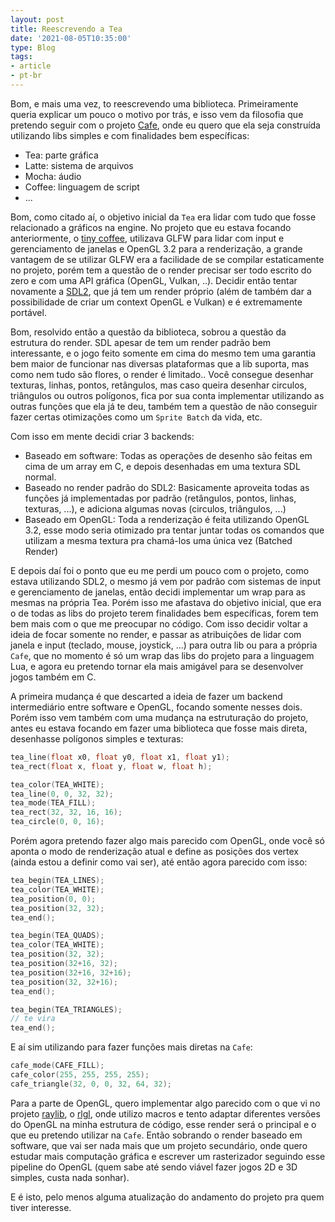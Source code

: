```yaml
---
layout: post
title: Reescrevendo a Tea
date: '2021-08-05T10:35:00'
type: Blog
tags:
- article
- pt-br
---
```


Bom, e mais uma vez, to reescrevendo uma biblioteca. Primeiramente queria explicar um pouco o motivo por trás, e isso vem da filosofia que pretendo seguir com o projeto [Cafe](https://github.com/cafe-engine), onde eu quero que ela seja construída utilizando libs simples e com finalidades bem específicas:

- Tea: parte gráfica
- Latte: sistema de arquivos
- Mocha: áudio
- Coffee: linguagem de script
- ...

Bom, como citado aí, o objetivo inicial da `Tea` era lidar com tudo que fosse relacionado a gráficos na engine. No projeto que eu estava focando anteriormente, o [tiny coffee](https://github.com/canoi12/tinycoffee), utilizava GLFW para lidar com input e gerenciamento de janelas e OpenGL 3.2 para a renderização, a grande vantagem de se utilizar GLFW era a facilidade de se compilar estaticamente no projeto, porém tem a questão de o render precisar ser todo escrito do zero e com uma API gráfica (OpenGL, Vulkan, ..). Decidir então tentar novamente a [SDL2](https://www.libsdl.org), que já tem um render próprio (além de também dar a possibilidade de criar um context OpenGL e Vulkan) e é extremamente portável.

Bom, resolvido então a questão da biblioteca, sobrou a questão da estrutura do render. SDL apesar de tem um render padrão bem interessante, e o jogo feito somente em cima do mesmo tem uma garantia bem maior de funcionar nas diversas plataformas que a lib suporta, mas como nem tudo são flores, o render é limitado.. Você consegue desenhar texturas, linhas, pontos, retângulos, mas caso queira desenhar circulos, triângulos ou outros polígonos, fica por sua conta implementar utilizando as outras funções que ela já te deu, também tem a questão de não conseguir fazer certas otimizações como um `Sprite Batch` da vida, etc.

Com isso em mente decidi criar 3 backends:

- Baseado em software: Todas as operações de desenho são feitas em cima de um array em C, e depois desenhadas em uma textura SDL normal.
- Baseado no render padrão do SDL2: Basicamente aproveita todas as funções já implementadas por padrão (retângulos, pontos, linhas, texturas, ...), e adiciona algumas novas (circulos, triângulos, ...)
- Baseado em OpenGL: Toda a renderização é feita utilizando OpenGL 3.2, esse modo seria otimizado pra tentar juntar todas os comandos que utilizam a mesma textura pra chamá-los uma única vez (Batched Render)

E depois daí foi o ponto que eu me perdi um pouco com o projeto, como estava utilizando SDL2, o mesmo já vem por padrão com sistemas de input e gerenciamento de janelas, então decidi implementar um wrap para as mesmas na própria Tea. Porém isso me afastava do objetivo inicial, que era o de todas as libs do projeto terem finalidades bem específicas, forem tem bem mais com o que me preocupar no código. Com isso decidir voltar a ideia de focar somente no render, e passar as atribuições de lidar com janela e input (teclado, mouse, joystick, ...) para outra lib ou para a própria `Cafe`, que no momento é só um wrap das libs do projeto para a linguagem Lua, e agora eu pretendo tornar ela mais amigável para se desenvolver jogos também em C.

A primeira mudança é que descarted a ideia de fazer um backend intermediário entre software e OpenGL, focando somente nesses dois. Porém isso vem também com uma mudança na estruturação do projeto, antes eu estava focando em fazer uma biblioteca que fosse mais direta, desenhasse polígonos simples e texturas:

```c
tea_line(float x0, float y0, float x1, float y1);
tea_rect(float x, float y, float w, float h);

tea_color(TEA_WHITE);
tea_line(0, 0, 32, 32);
tea_mode(TEA_FILL);
tea_rect(32, 32, 16, 16);
tea_circle(0, 0, 16);
```

Porém agora pretendo fazer algo mais parecido com OpenGL, onde você só aponta o modo de renderização atual e define as posições dos vertex (ainda estou a definir como vai ser), até então agora parecido com isso:

```c
tea_begin(TEA_LINES);
tea_color(TEA_WHITE);
tea_position(0, 0);
tea_position(32, 32);
tea_end();

tea_begin(TEA_QUADS);
tea_color(TEA_WHITE);
tea_position(32, 32);
tea_position(32+16, 32);
tea_position(32+16, 32+16);
tea_position(32, 32+16);
tea_end();

tea_begin(TEA_TRIANGLES);
// te vira
tea_end();
```

E aí sim utilizando para fazer funções mais diretas na `Cafe`:

```c
cafe_mode(CAFE_FILL);
cafe_color(255, 255, 255, 255);
cafe_triangle(32, 0, 0, 32, 64, 32);
```

Para a parte de OpenGL, quero implementar algo parecido com o que vi no projeto [raylib](https://github.com/raysan5/raylib), o [rlgl](https://github.com/raysan5/raylib/blob/master/src/rlgl.h), onde utilizo macros e tento adaptar diferentes versões do OpenGL na minha estrutura de código, esse render será o principal e o que eu pretendo utilizar na `Cafe`. Então sobrando o render baseado em software, que vai ser nada mais que um projeto secundário, onde quero estudar mais computação gráfica e escrever um rasterizador seguindo esse pipeline do OpenGL (quem sabe até sendo viável fazer jogos 2D e 3D simples, custa nada sonhar).

E é isto, pelo menos alguma atualização do andamento do projeto pra quem tiver interesse.
